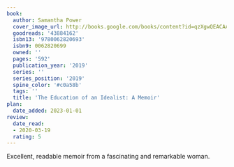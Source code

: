 ```yaml
---
book:
  author: Samantha Power
  cover_image_url: http://books.google.com/books/content?id=qzXgwQEACAAJ&printsec=frontcover&img=1&zoom=1&source=gbs_api
  goodreads: '43884162'
  isbn13: '9780062820693'
  isbn9: 0062820699
  owned: ''
  pages: '592'
  publication_year: '2019'
  series: ''
  series_position: '2019'
  spine_color: '#c0a58b'
  tags: ''
  title: 'The Education of an Idealist: A Memoir'
plan:
  date_added: 2023-01-01
review:
  date_read:
  - 2020-03-19
  rating: 5
---
```


Excellent, readable memoir from a fascinating and remarkable woman.
